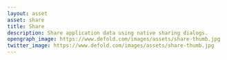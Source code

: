```yaml
---
layout: asset
asset: share
title: Share
description: Share application data using native sharing dialogs.
opengraph_image: https://www.defold.com/images/assets/share-thumb.jpg
twitter_image: https://www.defold.com/images/assets/share-thumb.jpg
---
```

